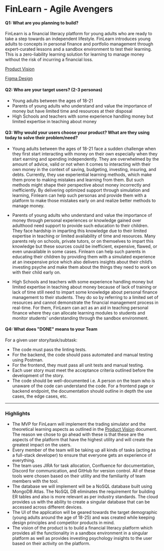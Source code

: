 # FinLearn - Agile Avengers

#### Q1: What are you planning to build?

FinLearn is a financial literacy platform for young adults who are ready to take a step towards an independent lifestyle. FinLearn introduces young adults to concepts in personal finance and portfolio management through expert-curated lessons and a sandbox environment to test their learning. This is a zero-liability learning solution for learning to manage money without the risk of incurring a financial loss.

[Product Vision](https://www.figma.com/file/KbE7OfjSJZwsO2bdE598EU/FinLearn-Product-VIsion?type=design&node-id=0%3A1&t=EVNuosm2ExHmcJ06-1)

[Figma Design](https://www.figma.com/file/60Sd92fZbhCcNtnpLVMkaY/FinLearn-UI?type=design&node-id=0-1)


#### Q2: Who are your target users? (2-3 personas)

- Young adults between the ages of 18-21
- Parents of young adults who understand and value the importance of money but have limited time and resources at their disposal
- High Schools and teachers with some experience handling money but limited expertise in teaching about money

#### Q3: Why would your users choose your product? What are they using today to solve their problem/need?

- Young adults between the ages of 18-21 face a sudden challenge when they first start interacting with money on their own especially when they start earning and spending independently. They are overwhelmed by the amount of advice, valid or not when it comes to interacting with their own money in the context of saving, budgeting, investing, insuring, and debts. Currently, they use experiential learning methods, which make them prone to making mistakes and learning from them. But such methods might shape their perspective about money incorrectly and inefficiently. By delivering optimized support through simulation and learning, Finlearn can help such personas and provide them with a platform to make those mistakes early on and realize better methods to manage money.

- Parents of young adults who understand and value the importance of money through personal experiences or knowledge gained over adulthood need support to provide such education to their children. They face hardship in imparting this knowledge due to their limited expertise in teaching or limited availability of time and resources. Many parents rely on schools, private tutors, or on themselves to impart this knowledge but these sources could be inefficient, expensive, flawed, or even unavailable in some cases. Finlearn can help such parents in educating their children by providing them with a simulated experience at an inexpensive price which also delivers insights about their child’s investing psyche and make them about the things they need to work on with their child early on.

- High Schools and teachers with some experience handling money but limited expertise in teaching about money because of lack of training or lack of time still need to impart some knowledge about personal finance management to their students. They do so by referring to a limited set of resources and cannot demonstrate the financial management process in real-time. For them, FinLearn can act as an aid in teaching personal finance where they can allocate learning modules to students and monitor students' understanding through the sandbox environment.


#### Q4: What does "DONE" means to your Team 
For a given user story/task/subtask: 
   -  The code must pass the linting tests.
   - For the backend, the code should pass automated and manual testing using Postman.
   - For the frontend, they must pass all unit tests and manual testing.
   - Each user story must meet the acceptance criteria outlined before the development of the story.
   - The code should be well-documented i.e. A person on the team who is unaware of the code can understand the code. For a frontend page or backend endpoint, the documentation should outline in depth the use cases, the edge cases, etc.


----



### Highlights

- The MVP for FinLearn will implement the trading simulator and the theoretical learning aspects as outlined in the [Product Vision](https://www.figma.com/file/KbE7OfjSJZwsO2bdE598EU/FinLearn-Product-VIsion?type=design&node-id=0%3A1&t=EVNuosm2ExHmcJ06-1) document. The reason we chose to go ahead with these is that these are the aspects of the platform that have the highest utility and will create the greatest impact on the users.
- Every member of the team will be taking up all kinds of tasks (acting as a full-stack developer) to ensure that everyone gets an experience of everything.
- The team uses JIRA for task allocation, Confluence for documentation, Discord for communication, and GitHub for version control. All of these tools were chosen based on their utility and the familiarity of team members with the tool.
- The database we will implement will be a NoSQL database built using MongoDB Atlas. The NoSQL DB eliminates the requirement for building ER tables and also is more relevant as per industry standards. The cloud provides us with the ability to create a singular database that can be accessed across different devices.
- The UI of the application will be geared towards the target demographic (young adults around the age of 18-25) and was created while keeping design principles and competitor products in mind.
- The vision of the product is to build a financial literacy platform which provides all the functionality in a sandbox environment in a singular platform as well as provides investing psychology insights to the user based on their activity on the platform.
